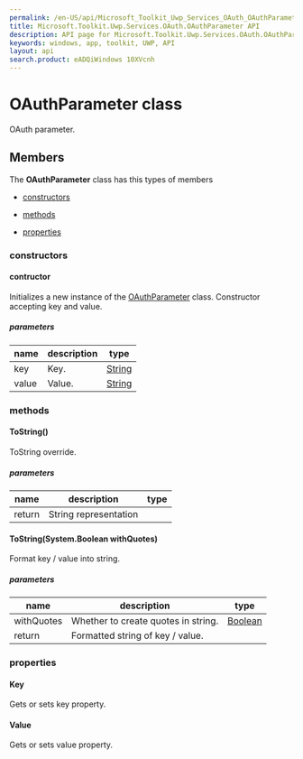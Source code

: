 ```yaml
---
permalink: /en-US/api/Microsoft_Toolkit_Uwp_Services_OAuth_OAuthParameter.htm
title: Microsoft.Toolkit.Uwp.Services.OAuth.OAuthParameter API 
description: API page for Microsoft.Toolkit.Uwp.Services.OAuth.OAuthParameter
keywords: windows, app, toolkit, UWP, API
layout: api
search.product: eADQiWindows 10XVcnh
---
```



# OAuthParameter class

OAuth parameter.

## Members

The **OAuthParameter** class has this types of members

* [constructors](#constructors)

* [methods](#methods)

* [properties](#properties)

### constructors

#### contructor

Initializes a new instance of the [OAuthParameter](Microsoft_Toolkit_Uwp_Services_OAuth_OAuthParameter.htm) class. Constructor accepting key and value.

##### parameters



| name | description | type || --- | --- | --- || key | Key. | [String](https://msdn.microsoft.com/library/windows/apps/System.String) || value | Value. | [String](https://msdn.microsoft.com/library/windows/apps/System.String) |


### methods

#### ToString()

ToString override.

##### parameters



| name | description | type || --- | --- | --- || return |String representation |


#### ToString(System.Boolean withQuotes)

Format key / value into string.

##### parameters



| name | description | type || --- | --- | --- || withQuotes | Whether to create quotes in string. | [Boolean](https://msdn.microsoft.com/library/windows/apps/System.Boolean) || return |Formatted string of key / value. |


### properties

#### Key

Gets or sets key property.



#### Value

Gets or sets value property.


